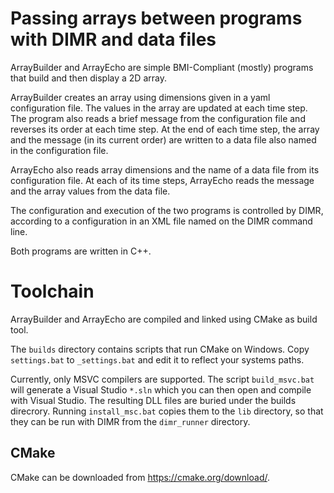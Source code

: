 # Passing arrays between programs with DIMR and data files

ArrayBuilder and ArrayEcho are simple BMI-Compliant (mostly) programs that build and then display a 2D array.

ArrayBuilder creates an array using dimensions given in a yaml configuration file. The values in the array are updated at each time step. The program also reads a brief message from the configuration file and reverses its order at each time step.  At the end of each time step, the array and the message (in its current order) are written to a data file also named in the configuration file.

ArrayEcho also reads array dimensions and the name of a data file from its configuration file. At each of its time steps, ArrayEcho reads the message and the array values from the data file.

The configuration and execution of the two programs is controlled by DIMR, according to a configuration in an XML file named on the DIMR command line.

Both programs are written in C++.

# Toolchain

ArrayBuilder and ArrayEcho are compiled and linked using CMake as build tool.

The `builds` directory contains scripts that run CMake on Windows. Copy `settings.bat` to `_settings.bat` and edit it to reflect your systems paths.

Currently, only MSVC compilers are supported. The script `build_msvc.bat` will generate a Visual Studio `*.sln` which you can then open and compile with Visual Studio. The resulting DLL files are buried under the builds direcrory. Running `install_msc.bat` copies them to the `lib` directory, so that they can be run with DIMR from the `dimr_runner` directory.

## CMake

CMake can be downloaded from https://cmake.org/download/.
